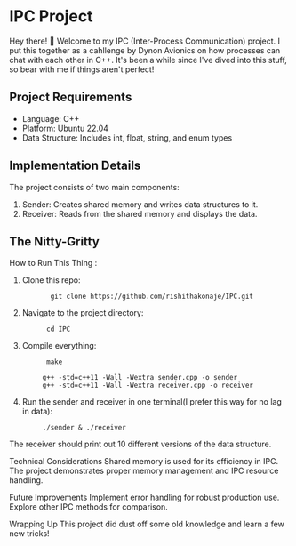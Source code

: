 # IPC Project

Hey there! 👋 Welcome to my IPC (Inter-Process Communication) project. I put this together as a cahllenge by Dynon Avionics on how processes can chat with each other in C++. 
It's been a while since I've dived into this stuff, so bear with me if things aren't perfect!

## Project Requirements

- Language: C++
- Platform: Ubuntu 22.04
- Data Structure: Includes int, float, string, and enum types

## Implementation Details

The project consists of two main components:

1. Sender: Creates shared memory and writes data structures to it.
2. Receiver: Reads from the shared memory and displays the data.

## The Nitty-Gritty

How to Run This Thing : 
1. Clone this repo: 

              git clone https://github.com/rishithakonaje/IPC.git

2. Navigate to the project directory:

             cd IPC

3. Compile everything:

             make

            g++ -std=c++11 -Wall -Wextra sender.cpp -o sender
            g++ -std=c++11 -Wall -Wextra receiver.cpp -o receiver

4. Run the sender and receiver in one terminal(I prefer this way for no lag in data):

            ./sender & ./receiver

The receiver should print out 10 different versions of the data structure.

Technical Considerations
Shared memory is used for its efficiency in IPC.
The project demonstrates proper memory management and IPC resource handling.

Future Improvements
Implement error handling for robust production use.
Explore other IPC methods for comparison.

Wrapping Up
This project did dust off some old knowledge and learn a few new tricks!
